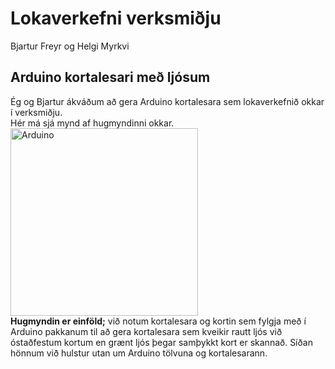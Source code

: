 # Lokaverkefni verksmiðju
Bjartur Freyr og Helgi Myrkvi
## Arduino kortalesari með ljósum
Ég og Bjartur ákváðum að gera Arduino kortalesara sem lokaverkefnið okkar í verksmiðju. <br /> Hér má sjá mynd af hugmyndinni okkar. <br />
<img src="https://hackster.imgix.net/uploads/cover_image/file/54179/IMG_20150703_122347[1].jpg?auto=compress%2Cformat&w=900&h=675&fit=min" alt="Arduino" width="300"/><br /> **Hugmyndin er einföld;** við notum kortalesara og kortin sem fylgja með í Arduino pakkanum til að gera kortalesara sem kveikir rautt ljós við óstaðfestum kortum en grænt ljós þegar samþykkt kort er skannað. Síðan hönnum við hulstur utan um Arduino tölvuna og kortalesarann. <br />
